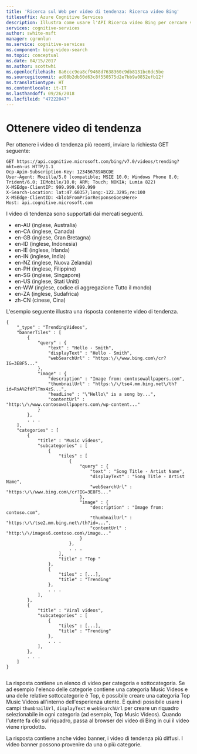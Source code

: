 ```yaml
---
title: 'Ricerca sul Web per video di tendenza: Ricerca video Bing'
titlesuffix: Azure Cognitive Services
description: Illustra come usare l'API Ricerca video Bing per cercare video di tendenza nel Web.
services: cognitive-services
author: swhite-msft
manager: cgronlun
ms.service: cognitive-services
ms.component: bing-video-search
ms.topic: conceptual
ms.date: 04/15/2017
ms.author: scottwhi
ms.openlocfilehash: 8a6ccc9ea8cf9468d7638360c9db8131bc6dc5be
ms.sourcegitcommit: ad08b2db50d63c8f550575d2e7bb9a0852efb12f
ms.translationtype: HT
ms.contentlocale: it-IT
ms.lasthandoff: 09/26/2018
ms.locfileid: "47222047"
---
```

# <a name="get-trending-videos"></a>Ottenere video di tendenza  

Per ottenere i video di tendenza più recenti, inviare la richiesta GET seguente:  
  
```
GET https://api.cognitive.microsoft.com/bing/v7.0/videos/trending?mkt=en-us HTTP/1.1
Ocp-Apim-Subscription-Key: 123456789ABCDE  
User-Agent: Mozilla/5.0 (compatible; MSIE 10.0; Windows Phone 8.0; Trident/6.0; IEMobile/10.0; ARM; Touch; NOKIA; Lumia 822)  
X-MSEdge-ClientIP: 999.999.999.999  
X-Search-Location: lat:47.60357;long:-122.3295;re:100  
X-MSEdge-ClientID: <blobFromPriorResponseGoesHere>  
Host: api.cognitive.microsoft.com  
```

I video di tendenza sono supportati dai mercati seguenti.  
 
-   en-AU (inglese, Australia)  
-   en-CA (inglese, Canada)  
-   en-GB (inglese, Gran Bretagna)  
-   en-ID (inglese, Indonesia)  
-   en-IE (inglese, Irlanda)  
-   en-IN (inglese, India)  
-   en-NZ (inglese, Nuova Zelanda)  
-   en-PH (inglese, Filippine)  
-   en-SG (inglese, Singapore)  
-   en-US (inglese, Stati Uniti)  
-   en-WW (inglese, codice di aggregazione Tutto il mondo)  
-   en-ZA (inglese, Sudafrica)  
-   zh-CN (cinese, Cina)

  
L'esempio seguente illustra una risposta contenente video di tendenza.  

```  
{  
    "_type" : "TrendingVideos",  
    "bannerTiles" : [
        {  
            "query" : {  
                "text" : "Hello - Smith",  
                "displayText" : "Hello - Smith",  
                "webSearchUrl" : "https:\/\/www.bing.com\/cr?IG=3E8F5..."
            },  
            "image" : {  
                "description" : "Image from: contosowallpapers.com",  
                "thumbnailUrl" : "https:\/\/tse4.mm.bing.net\/th?id=RsA%2fdPlTmx4zS...",  
                "headLine" : "\"Hello\" is a song by...",  
                "contentUrl" : "http:\/\/www.contosowallpapers.com\/wp-content..."  
            }  
        },  
        . . .  
    ],  
    "categories" : [
        {  
            "title" : "Music videos",  
            "subcategories" : [
                {  
                    "tiles" : [
                        {  
                            "query" : {  
                                "text" : "Song Title - Artist Name",  
                                "displayText" : "Song Title - Artist Name",  
                                "webSearchUrl" : "https:\/\/www.bing.com\/cr?IG=3E8F5..."
                            },  
                            "image" : {  
                                "description" : "Image from: contoso.com",  
                                "thumbnailUrl" : "https:\/\/tse2.mm.bing.net\/th?id=...",  
                                "contentUrl" : "http:\/\/images6.contoso.com\/image..."  
                            }  
                        },  
                        . . .  
                    ],
                    "title" : "Top "  
                },
                {
                    "tiles" : [...],
                    "title" : "Trending"
                },
                . . .
            ],  
        },
        {
            "title" : "Viral videos",
            "subcategories" : [
                {
                    "tiles" : [...],
                    "title" : "Trending"
                },
                . . .
            ],  
        },
        . . .  
    ]  
}  
  
```  
La risposta contiene un elenco di video per categoria e sottocategoria. Se ad esempio l'elenco delle categorie contiene una categoria Music Videos e una delle relative sottocategorie è Top, è possibile creare una categoria Top Music Videos all'interno dell'esperienza utente. È quindi possibile usare i campi `thumbnailUrl`, `displayText` e `webSearchUrl` per creare un riquadro selezionabile in ogni categoria (ad esempio, Top Music Videos). Quando l'utente fa clic sul riquadro, passa al browser dei video di Bing in cui il video viene riprodotto.

La risposta contiene anche video banner, i video di tendenza più diffusi. I video banner possono provenire da una o più categorie.  
  
